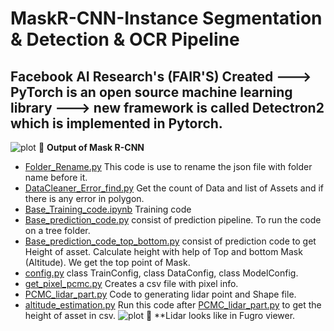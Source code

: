 # MaskR-CNN-Instance Segmentation & Detection & OCR Pipeline 
## Facebook AI Research's (FAIR'S) Created ---> PyTorch is an open source machine learning library ---> new framework is called Detectron2 which is implemented in Pytorch.
 ![plot](https://github.com/AbirKhan96/SampleImages_AI-ML/blob/main/Track_A-Ladybug-1285.jpg) :dart: **Output of Mask R-CNN**

 - [Folder_Rename.py](https://github.com/AbirKhan96/MaskR-CNN-InstanceSegmentation/blob/main/src/Folder_Rename.py) This code is use to rename the json file with folder name before it.
 - [DataCleaner_Error_find.py](https://github.com/AbirKhan96/MaskR-CNN-InstanceSegmentation/blob/main/src/DataCleaner_Error_find.py) Get the count of Data and list of Assets and if there is any error in polygon.
 - [Base_Training_code.ipynb](https://github.com/AbirKhan96/MaskR-CNN-InstanceSegmentation/blob/main/src/Base_Training_code.ipynb) Training code 
 - [Base_prediction_code.py](https://github.com/AbirKhan96/MaskR-CNN-InstanceSegmentation/blob/main/src/Base_prediction_code.py) consist of prediction pipeline. To run the code on a tree folder.
 - [Base_prediction_code_top_bottom.py](https://github.com/AbirKhan96/MaskR-CNN-InstanceSegmentation/blob/main/src/Base_prediction_code_top_bottom.py) consist of prediction code to get Height of asset. Calculate height with help of Top and bottom Mask (Altitude). We get the top point of Mask.
 - [config.py](https://github.com/AbirKhan96/MaskR-CNN-InstanceSegmentation/blob/main/src/config.py) class TrainConfig, class DataConfig, class ModelConfig.
 - [get_pixel_pcmc.py](https://github.com/AbirKhan96/MaskR-CNN-InstanceSegmentation/blob/main/get_pixel_pcmc.py) Creates a csv file with pixel info.
 - [PCMC_lidar_part.py](https://github.com/AbirKhan96/MaskR-CNN-InstanceSegmentation/blob/main/PCMC_lidar_part.py) Code to generating lidar point and Shape file.
 - [altitude_estimation.py](https://github.com/AbirKhan96/MaskR-CNN-InstanceSegmentation/blob/main/altitude_estimation.py) Run this code after [PCMC_lidar_part.py](https://github.com/AbirKhan96/MaskR-CNN-InstanceSegmentation/blob/main/PCMC_lidar_part.py) to get the height of asset in csv.
 ![plot](https://github.com/AbirKhan96/SampleImages_AI-ML/blob/main/Lidar..png) :dart: **Lidar looks like in Fugro viewer.  
